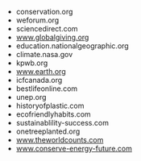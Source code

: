- conservation.org
- weforum.org
- sciencedirect.com
- www.globalgiving.org
- education.nationalgeographic.org
- climate.nasa.gov
- kpwb.org
- www.earth.org
- icfcanada.org
- bestlifeonline.com
- unep.org
- historyofplastic.com
- ecofriendlyhabits.com
- sustainablility-success.com
- onetreeplanted.org
- www.theworldcounts.com
- www.conserve-energy-future.com
